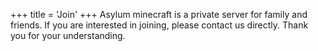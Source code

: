 +++
title = 'Join'
+++
Asylum minecraft is a private server for family and friends. If you are interested in joining, please contact us directly. Thank you for your understanding.
